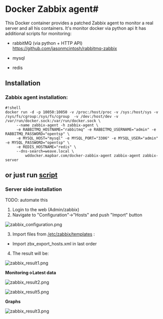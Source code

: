 # Docker Zabbix agent#

This Docker container provides a patched Zabbix agent to monitor a real server and all his containers.
It's monitor docker via python api
It has additional scripts for monitoring:

* rabbitMQ (via python + HTTP API)  https://github.com/jasonmcintosh/rabbitmq-zabbix

* mysql

* redis

## Installation ##

### Zabbix agent installation: ###


```
#!shell
docker run -d -p 10050:10050 -v /proc:/host/proc -v /sys:/host/sys -v /sys/fs/cgroup:/sys/fs/cgroup  -v /dev:/host/dev -v /var/run/docker.sock:/var/run/docker.sock \
     --name zabbix-agent -h zabbix-agent \
     -e RABBITMQ_HOSTNAME="rabbitmq" -e RABBITMQ_USERNAME="admin" -e RABBITMQ_PASSWORD="opentsp" \
     -e MYSQL_HOST="mysql" -e MYSQL_PORT="3306" -e MYSQL_USER="admin" -e MYSQL_PASSWORD="opentsp" \
     -e REDIS_HOSTNAME="redis" \
     --dns-search=weave.local \
         wddocker.mapbar.com/docker-zabbix-agent zabbix-agent zabbix-server

```
##  or just run [script](https://bitbucket.org/codeabovelab/ni-opentsp-scripts/src/master/install_monitoring_tools.sh?at=master) ##

### Server side installation ###
TODO: automate this

1. Login to the web (Admin/zabbix)
2. Navigate to "Configuration"->"Hosts" and push "Import" button

![zabbix_configuration.png](https://bitbucket.org/repo/MqG9eq/images/1581131486-zabbix_configuration.png)

3. Import files from [/etc/zabbix/templates](https://bitbucket.org/codeabovelab/ni-opentsp-zabbix-agent/src/master/etc/zabbix/templates/?at=master) :

* Import zbx_export_hosts.xml in last order

4. The result will be:

![zabbix_result1.png](https://bitbucket.org/repo/MqG9eq/images/2956885288-zabbix_result1.png)

**Monitoring->Latest data**

![zabbix_result2.png](https://bitbucket.org/repo/MqG9eq/images/1208408526-zabbix_result2.png)

![zabbix_result5.png](https://bitbucket.org/repo/MqG9eq/images/943434904-zabbix_result5.png)

**Graphs**

![zabbix_result3.png](https://bitbucket.org/repo/MqG9eq/images/1003286710-zabbix_result3.png)